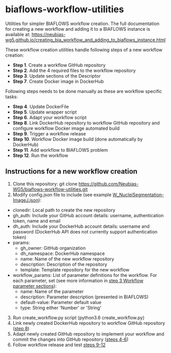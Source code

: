 # biaflows-workflow-utilities
Utilities for simpler BIAFLOWS workflow creation. The full documentation for creating a new workflow and adding it to a BIAFLOWS instance is available at:
https://neubias-wg5.github.io/creating_bia_workflow_and_adding_to_biaflows_instance.html

These workflow creation utilities handle following steps of a new workflow creation:
* **Step 1**. Create a workflow GitHub repository
* **Step 2**. Add the 4 required files to the workflow repository
* **Step 3**. Update sections of the Descriptor
* **Step 7**. Create Docker image in DockerHub

Following steps needs to be done manually as these are workflow specific tasks:
* **Step 4**. Update DockerFile
* **Step 5**. Update wrapper script
* **Step 6**. Adapt your workflow script
* **Step 8**. Link DockerHub repository to workflow GitHub repository and configure workflow Docker image automated build
* **Step 9**. Trigger a workflow release
* **Step 10**. Workflow Docker image build (done automatically by DockerHub)
* **Step 11**. Add workflow to BIAFLOWS problem
* **Step 12**. Run the workflow

## Instructions for a new workflow creation
1. Clone this repository: git clone https://github.com/Neubias-WG5/biaflows-workflow-utilities.git
2. Modify config.json file to include (see example [W_NucleiSegmentation-ImageJ.json](https://github.com/Neubias-WG5/biaflows-workflow-utilities/blob/master/W_NucleiSegmentation-ImageJ_example.json)):
- clonedir: Local path to create the new repository
- gh_auth: Include your GitHub account details: username, authentication token, name and email
- dh_auth: Include your DockerHub account details: username and password (DockerHub API does not currently support authentication token)
- params:
  - gh_owner: GitHub organization
  - dh_namespace: DockerHub namespace
  - name: Name of the new workflow repository
  - description: Description of the repository
  - template: Template repository for the new workflow
- workflow_params: List of parameter definitions for the workflow. For each parameter, set (see more information in [step 3 Workflow parameter sections](https://neubias-wg5.github.io/creating_bia_workflow_and_adding_to_biaflows_instance.html)):
  - name: Name of the parameter
  - description: Parameter description (presented in BIAFLOWS)
  - default-value: Parameter default value
  - type: String either 'Number' or 'String'
3. Run create_workflow.py script (python3.6 create_workflow.py)
4. Link newly created DockerHub repository to workflow GitHub repository ([step 8](https://neubias-wg5.github.io/creating_bia_workflow_and_adding_to_biaflows_instance.html))
5. Adapt newly created GitHub repository to implement your workflow and commit the changes into GitHub repository ([steps 4-6](https://neubias-wg5.github.io/creating_bia_workflow_and_adding_to_biaflows_instance.html))
6. Follow workflow release and test [steps 9-12](https://neubias-wg5.github.io/creating_bia_workflow_and_adding_to_biaflows_instance.html)
